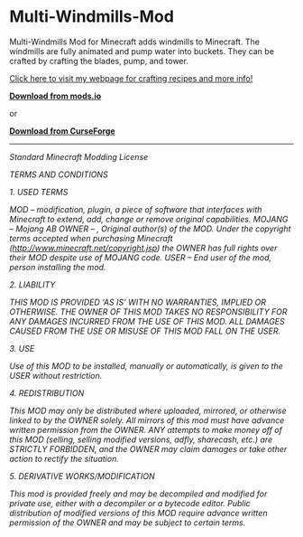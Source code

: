 Multi-Windmills-Mod
===================

Multi-Windmills Mod for Minecraft adds windmills to Minecraft.  The windmills are fully animated and pump water into buckets.  They can be crafted by crafting the blades, pump, and tower.

[Click here to visit my webpage for crafting recipes and more info!](http://www.munchicken.com/software/multi-windmills-mod/)

**[Download from mods.io](https://mods.io/mods/1114-multi-windmills-mod)**

or

**[Download from CurseForge](http://minecraft.curseforge.com/mc-mods/226336-multi-windmills-mod)**

---------------------------------------------------------------------------------------------------

*Standard Minecraft Modding License*

*TERMS AND CONDITIONS*

*1. USED TERMS*

*MOD – modification, plugin, a piece of software that interfaces with Minecraft to extend, add, change or remove original capabilities.
MOJANG – Mojang AB
OWNER – , Original author(s) of the MOD. Under the copyright terms accepted when purchasing Minecraft (http://www.minecraft.net/copyright.jsp) the OWNER has full rights over their MOD despite use of MOJANG code.
USER – End user of the mod, person installing the mod.*

*2. LIABILITY*

*THIS MOD IS PROVIDED ‘AS IS’ WITH NO WARRANTIES, IMPLIED OR OTHERWISE. THE OWNER OF THIS MOD TAKES NO RESPONSIBILITY FOR ANY DAMAGES INCURRED FROM THE USE OF THIS MOD. ALL DAMAGES CAUSED FROM THE USE OR MISUSE OF THIS MOD FALL ON THE USER.*

*3. USE*

*Use of this MOD to be installed, manually or automatically, is given to the USER without restriction.*

*4. REDISTRIBUTION*

*This MOD may only be distributed where uploaded, mirrored, or otherwise linked to by the OWNER solely. All mirrors of this mod must have advance written permission from the OWNER. ANY attempts to make money off of this MOD (selling, selling modified versions, adfly, sharecash, etc.) are STRICTLY FORBIDDEN, and the OWNER may claim damages or take other action to rectify the situation.*

*5. DERIVATIVE WORKS/MODIFICATION*

*This mod is provided freely and may be decompiled and modified for private use, either with a decompiler or a bytecode editor. Public distribution of modified versions of this MOD require advance written permission of the OWNER and may be subject to certain terms.*
